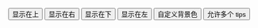 <div class="layui-btn-container">
  <button type="button" class="layui-btn layui-btn-primary" lay-on="test-tips-top">显示在上</button>
  <button type="button" class="layui-btn layui-btn-primary" lay-on="test-tips-right">显示在右</button>
  <button type="button" class="layui-btn layui-btn-primary" lay-on="test-tips-bottom">显示在下</button>
  <button type="button" class="layui-btn layui-btn-primary" lay-on="test-tips-left">显示在左</button>
  <button type="button" class="layui-btn layui-btn-primary" lay-on="test-tips-color">自定义背景色</button>
  <button type="button" class="layui-btn layui-btn-primary" lay-on="test-tips-more">允许多个 tips</button>
</div>

<!-- import layui --> 
<script>
layui.use(function(){
  var layer = layui.layer;
  var util = layui.util;

  // 事件
  util.on('lay-on', {
    'test-tips-top': function(){
      layer.tips('向上', this, {
        tips: 1
      });
    },
    'test-tips-right': function(){
      layer.tips('默认向右', this);
    },
    'test-tips-bottom': function(){
      layer.tips('向下', this, {
        tips: 3
      });
    },
    'test-tips-left': function(){
      layer.tips('向左', this, {
        tips: 4
      });
    },
    'test-tips-color': function(){
      layer.tips('可自定义任意主题色', this, {
        tips: [1, '#0f29a6']
      });
    },
    'test-tips-more': function(){
      layer.tips('不会关闭之前的 tips', this, {
        tipsMore: true
      });
    }
  })
});
</script>